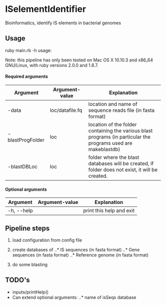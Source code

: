 # ISelementIdentifier
Bioinformatics, identify IS elements in bacterial genomes

## Usage

ruby main.rb -h 
usage: 


Note: this pipeline has only been tested on Mac OS X 10.10.3 and x86_64 GNU/Linux, with ruby versions 2.0.0 and 1.8.7.  


#### Required arguments 
|Argument| Argument-value| Explanation|
| ---|---|---|
|-data| loc/datafile.fq |  location and name of sequence reads file (in fasta format)|
|-blastProgFolder| loc | location of the folder containing the various blast programs (in particular the programs used are makeblastdb)| 
|-blastDBLoc| loc | folder where the blast databases will be created, if folder does not exist, it will be created.| 



#### Optional arguments 
|Argument| Argument-value| Explanation|
| ---|---|---|
|-h, --help||print this help and exit|





## Pipeline steps

1. load configuration from config file 

2. create databases of
..* IS sequences (in fasta format)
..* Gene sequences (in fasta format)
..* Reference genome (in fasta format)

3. do some blasting




## TODO's

+ inputs/printHelp()
+ Can extend optional arguments: 
..* name of isSeqs database 



